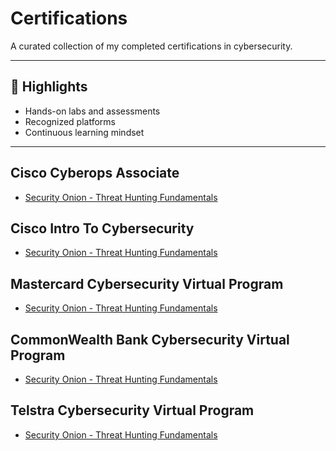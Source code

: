 # Certifications 

A curated collection of my completed certifications in cybersecurity.

---

## 🧠 Highlights

- Hands-on labs and assessments
- Recognized platforms
- Continuous learning mindset

---

## Cisco Cyberops Associate
- [Security Onion - Threat Hunting Fundamentals](Photo/Ma)


## Cisco Intro To Cybersecurity
- [Security Onion - Threat Hunting Fundamentals](Photo/Ma)


## Mastercard Cybersecurity Virtual Program
- [Security Onion - Threat Hunting Fundamentals](Photo/Ma)


## CommonWealth Bank Cybersecurity Virtual Program
- [Security Onion - Threat Hunting Fundamentals](Photo/Ma)


## Telstra Cybersecurity Virtual Program 
- [Security Onion - Threat Hunting Fundamentals](Photo/Ma)
